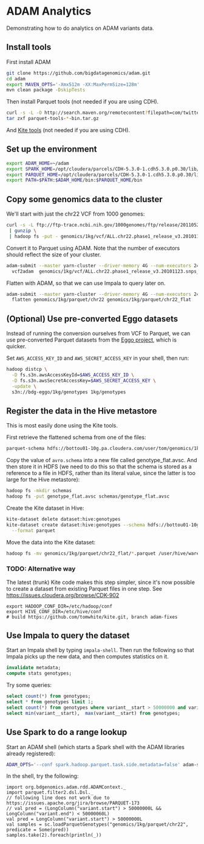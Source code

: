 # ADAM Analytics

Demonstrating how to do analytics on ADAM variants data.

## Install tools

First install ADAM

```bash
git clone https://github.com/bigdatagenomics/adam.git
cd adam
export MAVEN_OPTS='-Xmx512m -XX:MaxPermSize=128m'
mvn clean package -DskipTests
```

Then install Parquet tools (not needed if you are using CDH).

```bash
curl -s -L -O http://search.maven.org/remotecontent?filepath=com/twitter/parquet-tools/1.6.0rc3/parquet-tools-1.6.0rc3-bin.tar.gz
tar zxf parquet-tools-*-bin.tar.gz
```

And [Kite tools](http://kitesdk.org/docs/1.0.0/Install-Kite.html) (not needed if you are using CDH).

## Set up the environment

```bash
export ADAM_HOME=~/adam
export SPARK_HOME=/opt/cloudera/parcels/CDH-5.3.0-1.cdh5.3.0.p0.30/lib/spark 
export PARQUET_HOME=/opt/cloudera/parcels/CDH-5.3.0-1.cdh5.3.0.p0.30/lib/parquet
export PATH=$PATH:$ADAM_HOME/bin:$PARQUET_HOME/bin
```

## Copy some genomics data to the cluster

We'll start with just the chr22 VCF from 1000 genomes:

```bash
curl -s -L ftp://ftp-trace.ncbi.nih.gov/1000genomes/ftp/release/20110521/ALL.chr22.phase1_release_v3.20101123.snps_indels_svs.genotypes.vcf.gz \
 | gunzip \
 | hadoop fs -put - genomics/1kg/vcf/ALL.chr22.phase1_release_v3.20101123.snps_indels_svs.genotypes.vcf
```

Convert it to Parquet using ADAM. Note that the number of executors should reflect the size of your cluster.

```bash
adam-submit --master yarn-cluster --driver-memory 4G --num-executors 24 --executor-cores 2 --executor-memory 4G \
  vcf2adam  genomics/1kg/vcf/ALL.chr22.phase1_release_v3.20101123.snps_indels_svs.genotypes.vcf genomics/1kg/parquet/chr22  
```

Flatten with ADAM, so that we can use Impala to query later on.

```bash
adam-submit --master yarn-cluster --driver-memory 4G --num-executors 24 --executor-cores 2 --executor-memory 4G \
  flatten genomics/1kg/parquet/chr22 genomics/1kg/parquet/chr22_flat
```

## (Optional) Use pre-converted Eggo datasets

Instead of running the conversion ourselves from VCF to Parquet, we can use pre-converted Parquet datasets from the [Eggo project](https://github.com/bigdatagenomics/eggo), which is quicker.

Set `AWS_ACCESS_KEY_ID` and `AWS_SECRET_ACCESS_KEY` in your shell, then run:

```bash
hadoop distcp \
  -D fs.s3n.awsAccessKeyId=$AWS_ACCESS_KEY_ID \
  -D fs.s3n.awsSecretAccessKey=$AWS_SECRET_ACCESS_KEY \
  -update \
  s3n://bdg-eggo/1kg/genotypes 1kg/genotypes
```

## Register the data in the Hive metastore

This is most easily done using the Kite tools.

First retrieve the flattened schema from one of the files:

```bash
parquet-schema hdfs://bottou01-10g.pa.cloudera.com/user/tom/genomics/1kg/parquet/chr22_flat/part-r-00001.gz.parquet | grep 'extra:' meta.txt
```

Copy the value of `avro.schema` into a new file called genotype_flat.avsc. And then store it in HDFS (we need to do this so that the schema is stored as a reference to a file in HDFS, rather than its literal value, since the latter is too large for the Hive metastore):

```bash
hadoop fs -mkdir schemas
hadoop fs -put genotype_flat.avsc schemas/genotype_flat.avsc
```

Create the Kite dataset in Hive:

```bash
kite-dataset delete dataset:hive:genotypes
kite-dataset create dataset:hive:genotypes --schema hdfs://bottou01-10g.pa.cloudera.com/user/tom/schemas/genotype_flat.avsc \
  --format parquet
```

Move the data into the Kite dataset:

```bash
hadoop fs -mv genomics/1kg/parquet/chr22_flat/*.parquet /user/hive/warehouse/genotypes
```

### TODO: Alternative way

The latest (trunk) Kite code makes this step simpler, since it's now possible to create
a dataset from existing Parquet files in one step.
See https://issues.cloudera.org/browse/CDK-902

```
export HADOOP_CONF_DIR=/etc/hadoop/conf
export HIVE_CONF_DIR=/etc/hive/conf
# build https://github.com/tomwhite/kite.git, branch adam-fixes
```

## Use Impala to query the dataset

Start an Impala shell by typing `impala-shell`. Then run the following so that Impala picks up the new data, and then computes statistics on it.

```sql
invalidate metadata;
compute stats genotypes;
```

Try some queries:
```sql
select count(*) from genotypes;
select * from genotypes limit 1;
select count(*) from genotypes where variant__start > 50000000 and variant__end < 51000000;
select min(variant__start),  max(variant__start) from genotypes;
```

## Use Spark to do a range lookup

Start an ADAM shell (which starts a Spark shell with the ADAM libraries already registered):

```bash
ADAM_OPTS='--conf spark.hadoop.parquet.task.side.metadata=false' adam-shell --master yarn-client --executor-memory 4G
```

In the shell, try the following:

```
import org.bdgenomics.adam.rdd.ADAMContext._
import parquet.filter2.dsl.Dsl._
// following line does not work due to https://issues.apache.org/jira/browse/PARQUET-173
// val pred = (LongColumn("variant.start") > 50000000L && LongColumn("variant.end") < 50000060L)
val pred = LongColumn("variant.start") > 50000000L
val samples = sc.loadParquetGenotypes("genomics/1kg/parquet/chr22", predicate = Some(pred))
samples.take(2).foreach(println(_))
```




